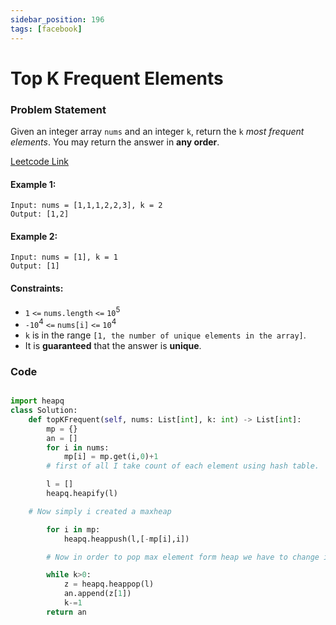 ```yaml
---
sidebar_position: 196
tags: [facebook]
---
```


# Top K Frequent Elements

### Problem Statement

Given an integer array `nums` and an integer `k`, return the `k` _most frequent elements_. You may return the answer in **any order**.

[Leetcode Link](https://leetcode.com/problems/top-k-frequent-elements)

#### Example 1:

```
Input: nums = [1,1,1,2,2,3], k = 2
Output: [1,2]
```

#### Example 2:

```
Input: nums = [1], k = 1
Output: [1]
```

#### Constraints:

- `1` `<=` `nums.length` `<=` `10`<sup>5</sup>
- `-10`<sup>4</sup> `<=` `nums[i]` `<=` `10`<sup>4</sup>
- `k` is in the range `[1, the number of unique elements in the array]`.
- It is **guaranteed** that the answer is **unique**.

### Code

```python title="Python Code"

import heapq
class Solution:
    def topKFrequent(self, nums: List[int], k: int) -> List[int]:
        mp = {}
        an = []
        for i in nums:
            mp[i] = mp.get(i,0)+1
        # first of all I take count of each element using hash table.

        l = []
        heapq.heapify(l)

    # Now simply i created a maxheap

        for i in mp:
            heapq.heappush(l,[-mp[i],i])

        # Now in order to pop max element form heap we have to change it in maxheap and in heap i am pushing the value and key pair in form of list so that when we pop the heap then the appended list with max value will pop first

        while k>0:
            z = heapq.heappop(l)
            an.append(z[1])
            k-=1
        return an



```

